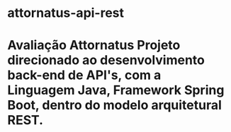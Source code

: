 # attornatus-api-rest
# Avaliação Attornatus Projeto direcionado ao desenvolvimento back-end de API's, com a Linguagem Java, Framework Spring Boot, dentro do modelo arquitetural REST.
